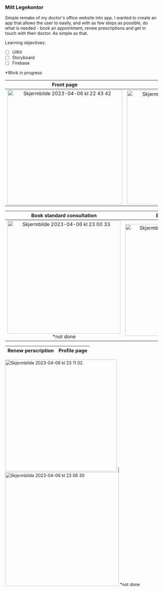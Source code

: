 ### Mitt Legekontor

Simple remake of my doctor's office website into app. I wanted to create an app that allows the user to easily, and with as few steps as possible, do what is needed - book an appointment, renew prescriptions and get in touch with their doctor. As simple as that.

Learning objectives:
- [ ] UIKit
- [ ] Storyboard
- [ ] Firebase

*Work in progress

Front page                 |  Book Apointment
:-------------------------:|:-------------------------:
<img width="378" alt="Skjermbilde 2023-04-06 kl  22 43 42" src="https://user-images.githubusercontent.com/89581352/230492761-c9f2b6df-c40a-4536-81c4-436fcbf74155.png">  |  <img width="375" alt="Skjermbilde 2023-04-06 kl  22 48 50" src="https://user-images.githubusercontent.com/89581352/230492730-24679bd4-abe1-4856-b5d6-b93e38a521c1.png">


Book standard consultation |  Book E-Consultation
:-------------------------:|:-------------------------:
<img width="372" alt="Skjermbilde 2023-04-06 kl  23 00 33" src="https://user-images.githubusercontent.com/89581352/230493758-bfcc5ecc-0bf2-4ce9-bd22-2b1cdd3a335b.png"> *not done  | <img width="368" alt="Skjermbilde 2023-04-06 kl  23 11 02" src="https://user-images.githubusercontent.com/89581352/230495342-82b7cc6f-812d-48a8-867a-b2a48570f08e.png">


Renew perscription         |  Profile page
:-------------------------:|:-------------------------:
<img width="368" alt="Skjermbilde 2023-04-06 kl  23 11 02" src="https://user-images.githubusercontent.com/89581352/230495239-78a30d58-7935-4580-81dd-8baff35e063b.png">
  |  <img width="375" alt="Skjermbilde 2023-04-06 kl  23 06 30" src="https://user-images.githubusercontent.com/89581352/230494428-7cbb1413-baec-4abd-b0fd-a84260f0f36b.png"> *not done 
